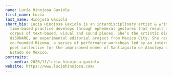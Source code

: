 ```yaml
---
name: Lucía Hinojosa Gaxiola
first_name: Lucía
last_name: Hinojosa Gaxiola
short_bio: Lucía Hinojosa Gaxiola is an interdisciplinary artist & writer. Her
  time-based practice develops through ephemeral gestures that result in a
  corpus of text-based, visual and sound pieces. She’s the artistic director of
  diSONARE, an experimental editorial project from Mexico City. She recently
  co-founded Rizoma, a series of performance workshops led by an international
  poet collective for the imprisoned women of Santiaguito de Almoloya de Juárez,
  Estado de México.
portraits:
  - media: 2020/11/lucia-hinojosa-gaxiola
website: https://www.luciahinojosa.com/
---
```

